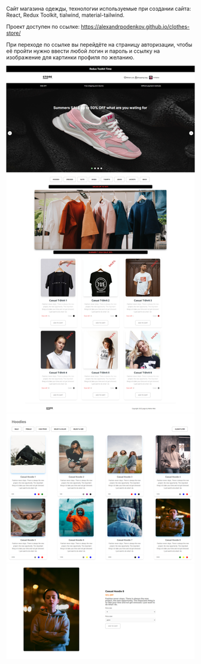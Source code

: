 Сайт магазина одежды, технологии используемые при создании сайта: React, Redux Toolkit, tialwind, material-tailwind. 

Проект доступен по ссылке: https://alexandrpodenkov.github.io/clothes-store/

При переходе по ссылке вы перейдёте на страницу авторизации, чтобы её пройти нужно ввести любой логин и пароль и ссылку на изображение для картинки профиля по желанию.
 
![image](src/assets/images/frontPage.png)
![image](src/assets/images/filterSections.png)
![image](src/assets/images/singleProductPage.png)
